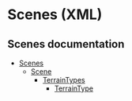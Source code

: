 # Scenes \(XML\)

## Scenes documentation
+ [Scenes](Scenes)
  + [Scene](Scenes/Scene)
    + [TerrainTypes](Scenes/Scene/TerrainTypes)
      + [TerrainType](Scenes/Scene/TerrainTypes/TerrainType)


